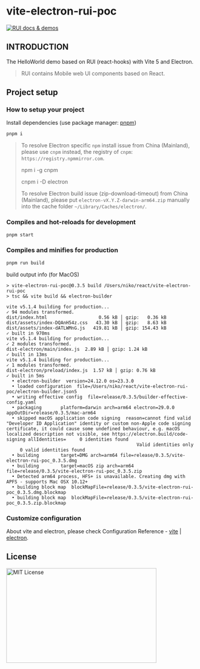 # vite-electron-rui-poc

<a href="https://nikoni.top/rui-next/" target="_blank"><img src="https://img.shields.io/static/v1?label=&message=RUI%20docs%20%26%20demos&color=3366cc" alt="RUI docs & demos" /></a>

## INTRODUCTION

The HelloWorld demo based on RUI (react-hooks) with Vite 5 and Electron.

> RUI contains Mobile web UI components based on React.

## Project setup

### How to setup your project

Install dependencies (use package manager: [pnpm](https://pnpm.io/))

```bash
pnpm i
```

> To resolve Electron specific `npm` install issue from China (Mainland),
> please use `cnpm` instead, the registry of `cnpm`: `https://registry.npmmirror.com`.
>
> npm i -g cnpm
>
> cnpm i -D electron
>
> To resolve Electron build issue (zip-download-timeout) from China (Mainland),
> please put `electron-vX.Y.Z-darwin-arm64.zip` manually into the cache folder `~/Library/Caches/electron/`.

### Compiles and hot-reloads for development

```bash
pnpm start
```

### Compiles and minifies for production

```bash
pnpm run build
```

build output info (for MacOS)

```
> vite-electron-rui-poc@0.3.5 build /Users/niko/react/vite-electron-rui-poc
> tsc && vite build && electron-builder

vite v5.1.4 building for production...
✓ 94 modules transformed.
dist/index.html                   0.56 kB │ gzip:   0.36 kB
dist/assets/index-DQAnH54z.css   43.30 kB │ gzip:   8.63 kB
dist/assets/index-dATLWMnG.js   419.81 kB │ gzip: 154.43 kB
✓ built in 970ms
vite v5.1.4 building for production...
✓ 2 modules transformed.
dist-electron/main/index.js  2.89 kB │ gzip: 1.24 kB
✓ built in 13ms
vite v5.1.4 building for production...
✓ 1 modules transformed.
dist-electron/preload/index.js  1.57 kB │ gzip: 0.76 kB
✓ built in 5ms
  • electron-builder  version=24.12.0 os=23.3.0
  • loaded configuration  file=/Users/niko/react/vite-electron-rui-poc/electron-builder.json5
  • writing effective config  file=release/0.3.5/builder-effective-config.yaml
  • packaging       platform=darwin arch=arm64 electron=29.0.0 appOutDir=release/0.3.5/mac-arm64
  • skipped macOS application code signing  reason=cannot find valid "Developer ID Application" identity or custom non-Apple code signing certificate, it could cause some undefined behaviour, e.g. macOS localized description not visible, see https://electron.build/code-signing allIdentities=     0 identities found
                                                Valid identities only
     0 valid identities found
  • building        target=DMG arch=arm64 file=release/0.3.5/vite-electron-rui-poc_0.3.5.dmg
  • building        target=macOS zip arch=arm64 file=release/0.3.5/vite-electron-rui-poc_0.3.5.zip
  • Detected arm64 process, HFS+ is unavailable. Creating dmg with APFS - supports Mac OSX 10.12+
  • building block map  blockMapFile=release/0.3.5/vite-electron-rui-poc_0.3.5.dmg.blockmap
  • building block map  blockMapFile=release/0.3.5/vite-electron-rui-poc_0.3.5.zip.blockmap
```

### Customize configuration

About vite and electron, please check Configuration Reference - [vite](https://vitejs.dev/config/) | [electron](https://www.electronjs.org/).

## License

<img src="https://nikoni.top/images/niko-mit-react.png" alt="MIT License" width="396" height="250"/>
